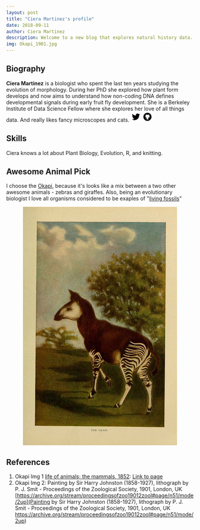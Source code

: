 ```yaml
---
layout: post
title: "Ciera Martinez's profile"
date: 2018-09-11
author: Ciera Martinez
description: Welcome to a new blog that explores natural history data.
img: Okapi_1901.jpg
---
```


## Biography 

**Ciera Martinez** is a biologist who spent the last ten years studying the evolution of morphology.  During her PhD she explored how plant form develops and now aims to understand how non-coding DNA defines developmental signals during early fruit fly development. She is a Berkeley Institute of Data Science Fellow where she explores her love of all things data. And really likes fancy microscopes and cats. 
<a href="https://twitter.com/CieraReports"><img src="../assets/img/twitter2.png" width="27" height="27"></a>
 <a href="https://github.com/iamciera"><img src="../assets/img/github2.png" width="27" height="27"></a>

## Skills

Ciera knows a lot about Plant Biology, Evolution, R, and knitting.

## Awesome Animal Pick

I choose the [Okapi](https://en.wikipedia.org/wiki/Okapi), because it's looks like a mix between a two other awesome animals - zebras and giraffes. Also, being an evolutionary biologist I love all organisms considered to be exaples of  "[living fossils](https://en.wikipedia.org/wiki/Living_fossil)"

<center><p><img src="../assets/img/okapi.jpg" alt=""></p></center>
 
## References

1. Okapi Img 1 [life of animals; the mammals, 1852](https://www.biodiversitylibrary.org/page/39642017#page/1/mode/1up): [Link to page](https://www.flickr.com/photos/biodivlibrary/7171950698/in/album-72157629668095940/)
2. Okapi Img 2: Painting by Sir Harry Johnston (1858-1927), lithograph by P. J. Smit - Proceedings of the Zoological Society, 1901, London, UK [https://archive.org/stream/proceedingsofzoo19012zool#page/n51/mode/2up](Painting by Sir Harry Johnston (1858-1927), lithograph by P. J. Smit - Proceedings of the Zoological Society, 1901, London, UK https://archive.org/stream/proceedingsofzoo19012zool#page/n51/mode/2up)